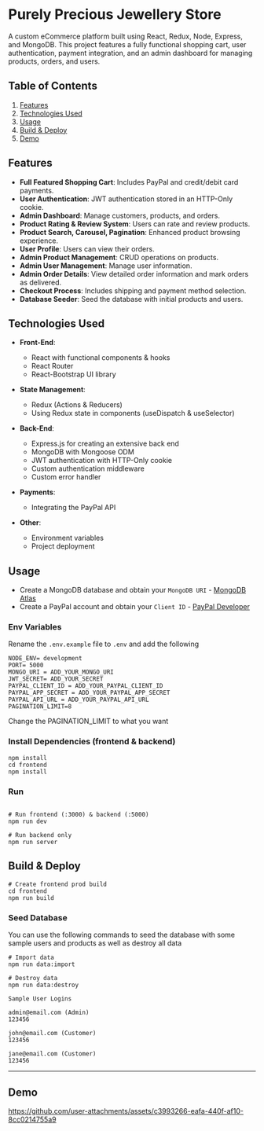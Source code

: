 # Purely Precious Jewellery Store

A custom eCommerce platform built using React, Redux, Node, Express, and MongoDB. This project features a fully functional shopping cart, user authentication, payment integration, and an admin dashboard for managing products, orders, and users.

## Table of Contents

1. [Features](#features)
2. [Technologies Used](#technologies-used)
3. [Usage](#usage)
4. [Build & Deploy](#build--deploy)
5. [Demo](#demo)

## Features

- **Full Featured Shopping Cart**: Includes PayPal and credit/debit card payments.
- **User Authentication**: JWT authentication stored in an HTTP-Only cookie.
- **Admin Dashboard**: Manage customers, products, and orders.
- **Product Rating & Review System**: Users can rate and review products.
- **Product Search, Carousel, Pagination**: Enhanced product browsing experience.
- **User Profile**: Users can view their orders.
- **Admin Product Management**: CRUD operations on products.
- **Admin User Management**: Manage user information.
- **Admin Order Details**: View detailed order information and mark orders as delivered.
- **Checkout Process**: Includes shipping and payment method selection.
- **Database Seeder**: Seed the database with initial products and users.

## Technologies Used

- **Front-End**:
  - React with functional components & hooks
  - React Router
  - React-Bootstrap UI library

- **State Management**:
  - Redux (Actions & Reducers)
  - Using Redux state in components (useDispatch & useSelector)

- **Back-End**:
  - Express.js for creating an extensive back end
  - MongoDB with Mongoose ODM
  - JWT authentication with HTTP-Only cookie
  - Custom authentication middleware
  - Custom error handler

- **Payments**:
  - Integrating the PayPal API

- **Other**:
  - Environment variables
  - Project deployment

## Usage

- Create a MongoDB database and obtain your `MongoDB URI` - [MongoDB Atlas](https://www.mongodb.com/cloud/atlas/register)
- Create a PayPal account and obtain your `Client ID` - [PayPal Developer](https://developer.paypal.com/)

### Env Variables

Rename the `.env.example` file to `.env` and add the following

```
NODE_ENV= development
PORT= 5000
MONGO_URI = ADD_YOUR_MONGO_URI
JWT_SECRET= ADD_YOUR_SECRET
PAYPAL_CLIENT_ID = ADD_YOUR_PAYPAL_CLIENT_ID
PAYPAL_APP_SECRET = ADD_YOUR_PAYPAL_APP_SECRET
PAYPAL_API_URL = ADD_YOUR_PAYPAL_API_URL
PAGINATION_LIMIT=8
```

Change the PAGINATION_LIMIT to what you want

### Install Dependencies (frontend & backend)

```
npm install
cd frontend
npm install
```

### Run

```

# Run frontend (:3000) & backend (:5000)
npm run dev

# Run backend only
npm run server
```

## Build & Deploy

```
# Create frontend prod build
cd frontend
npm run build
```

### Seed Database

You can use the following commands to seed the database with some sample users and products as well as destroy all data

```
# Import data
npm run data:import

# Destroy data
npm run data:destroy
```

```
Sample User Logins

admin@email.com (Admin)
123456

john@email.com (Customer)
123456

jane@email.com (Customer)
123456
```

---
## Demo

https://github.com/user-attachments/assets/c3993266-eafa-440f-af10-8cc0214755a9
